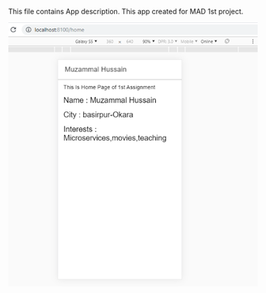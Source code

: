 This file contains App description.
This app created for MAD 1st project.

<img src = "assignment-1.PNG" width="752">